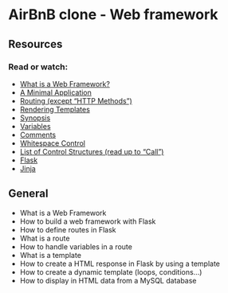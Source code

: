 # AirBnB clone - Web framework
## Resources
### Read or watch:
- [What is a Web Framework?](https://intelegain-technologies.medium.com/what-are-web-frameworks-and-why-you-need-them-c4e8806bd0fb)
- [A Minimal Application](https://flask.palletsprojects.com/en/2.3.x/quickstart/#a-minimal-application)
- [Routing (except “HTTP Methods”)](https://flask.palletsprojects.com/en/2.3.x/quickstart/#rendering-templates)
- [Rendering Templates](https://flask.palletsprojects.com/en/2.3.x/quickstart/#rendering-templates)
- [Synopsis](https://jinja.palletsprojects.com/en/3.0.x/templates/#synopsis)
- [Variables](https://jinja.palletsprojects.com/en/3.0.x/templates/#variables)
- [Comments](https://jinja.palletsprojects.com/en/3.0.x/templates/#comments)
- [Whitespace Control](https://jinja.palletsprojects.com/en/3.0.x/templates/#whitespace-control)
- [List of Control Structures (read up to “Call”)](https://jinja.palletsprojects.com/en/3.0.x/templates/#list-of-control-structures)
- [Flask](https://palletsprojects.com/p/flask/)
- [Jinja](https://jinja.palletsprojects.com/en/3.0.x/templates/)

## General
- What is a Web Framework
- How to build a web framework with Flask
- How to define routes in Flask
- What is a route
- How to handle variables in a route
- What is a template
- How to create a HTML response in Flask by using a template
- How to create a dynamic template (loops, conditions…)
- How to display in HTML data from a MySQL database

